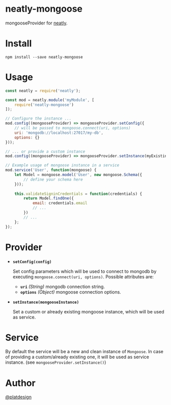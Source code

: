 # neatly-mongoose

mongooseProvider for [neatly](https://www.npmjs.com/package/neatly).


# Install

`npm install --save neatly-mongoose`


# Usage

```javascript
const neatly = require('neatly');

const mod = neatly.module('myModule', [
	require('neatly-mongoose')
]);

// Configure the instance ...
mod.config((mongooseProvider) => mongooseProvider.setConfig({
	// will be passed to mongoose.connect(uri, options)
	uri: 'mongodb://localhost:27017/my-db',
	options: {}
}));

// ... or provide a custom instance
mod.config((mongooseProvider) => mongooseProvider.setInstance(myExistingMongooseInstance));

// Example usage of mongoose instance in a service
mod.service('User', function(mongoose) {
	let Model = mongoose.model('User', new mongoose.Schema({
		// define your schema here
	}));
	
	this.validateSigninCredentials = function(credentials) {
		return Model.findOne({
			email: credentials.email
			// ...
		})
		// ...
	};
});
```

# Provider

- **`setConfig(config)`**

	Set config parameters which will be used to connect to mongodb by executing `mongoose.connect(uri, options)`. Possible attributes are:

	- **`uri`** *(String)* mongodb connection string.
	- **`options`** *(Object)* mongoose connection options.

- **`setInstance(mongooseInstance)`**

	Set a custom or already existing mongoose instance, which will be used as service.


# Service

By default the service will be a new and clean instance of `Mongoose`. In case of providing a custom/already existing one, it will be used as service instance. (see `mongooseProvider.setInstance()`)


# Author

[@platdesign](https://twitter.com/platdesign)
